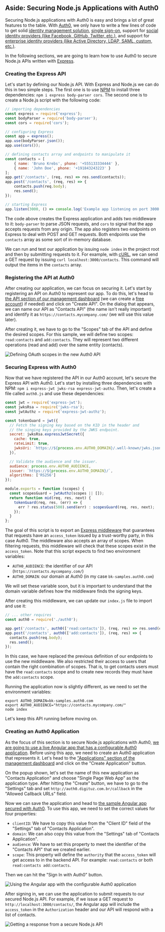 ## Aside: Securing Node.js Applications with Auth0

Securing Node.js applications with Auth0 is easy and brings a lot of great features to the table. With [Auth0](https://auth0.com/), we only have to write a few lines of code to get solid [identity management solution](https://auth0.com/user-management), [single sign-on](https://auth0.com/docs/sso/single-sign-on), support for [social identity providers (like Facebook, GitHub, Twitter, etc.)](https://auth0.com/docs/identityproviders), and support for [enterprise identity providers (like Active Directory, LDAP, SAML, custom, etc.)](https://auth0.com/enterprise).

In the following sections, we are going to learn how to use Auth0 to secure Node.js APIs written with [Express](https://expressjs.com/).

### Creating the Express API

Let's start by defining our Node.js API. With Express and Node.js we can do this in two simple steps. The first one is to use [NPM](https://www.npmjs.com/) to install three dependencies: `npm i express body-parser cors`. The second one is to create a Node.js script with the following code:

```javascript
// importing dependencies
const express = require('express');
const bodyParser = require('body-parser');
const cors = require('cors');

// configuring Express
const app = express();
app.use(bodyParser.json());
app.use(cors());

// defining contacts array and endpoints to manipulate it
const contacts = [
    { name: 'Bruno Krebs', phone: '+555133334444' },
    { name: 'John Doe', phone: '+191843243223' }
];
app.get('/contacts', (req, res) => res.send(contacts));
app.post('/contacts', (req, res) => {
    contacts.push(req.body);
    res.send();
});

// starting Express
app.listen(3000, () => console.log('Example app listening on port 3000!'));
```

The code above creates the Express application and adds two middleware to it: `body-parser` to parse JSON requests, and `cors` to signal that the app accepts requests from any origin. The app also registers two endpoints on Express to deal with POST and GET requests. Both endpoints use the `contacts` array as some sort of in-memory database.

We can run and test our application by issuing `node index` in the project root and then by submitting requests to it. For example, with [cURL](https://curl.haxx.se/), we can send a GET request by issuing `curl localhost:3000/contacts`. This command will output the items in the `contacts` array.

### Registering the API at Auth0

After creating our application, we can focus on securing it. Let's start by registering an API on Auth0 to represent our app. To do this, let's head to [the API section of our management dashboard](https://manage.auth0.com/#/apis) (we can create a [free account](https://auth0.com/signup)) if needed) and click on "Create API". On the dialog that appears, we can name our API as "Contacts API" (the name isn't really important) and identify it as `https://contacts.mycompany.com/` (we will use this value later).

After creating it, we have to go to the "Scopes" tab of the API and define the desired scopes. For this sample, we will define two scopes: `read:contacts` and `add:contacts`. They will represent two different operations (read and add) over the same entity (contacts).

![Defining OAuth scopes in the new Auth0 API](https://cdn.auth0.com/blog/spring-boot-aside/defining-oauth-scopes.png)

### Securing Express with Auth0

Now that we have registered the API in our Auth0 account, let's secure the Express API with Auth0. Let's start by installing three dependencies with NPM: `npm i express-jwt jwks-rsa express-jwt-authz`. Then, let's create a file called `auth0.js` and use these dependencies:

```javascript
const jwt = require('express-jwt');
const jwksRsa = require('jwks-rsa');
const jwtAuthz = require('express-jwt-authz');

const tokenGuard = jwt({
  // Fetch the signing key based on the KID in the header and
  // the singing keys provided by the JWKS endpoint.
  secret: jwksRsa.expressJwtSecret({
    cache: true,
    rateLimit: true,
    jwksUri: `https://${process.env.AUTH0_DOMAIN}/.well-known/jwks.json`
  }),

  // Validate the audience and the issuer.
  audience: process.env.AUTH0_AUDIENCE,
  issuer: `https://${process.env.AUTH0_DOMAIN}/`,
  algorithms: ['RS256']
});

module.exports = function (scopes) {
  const scopesGuard = jwtAuthz(scopes || []);
  return function mid(req, res, next) {
    tokenGuard(req, res, (err) => {
      err ? res.status(500).send(err) : scopesGuard(req, res, next);
    });
  }
};
```

The goal of this script is to export an [Express middleware](http://expressjs.com/en/guide/using-middleware.html) that guarantees that requests have an `access_token` issued by a trust-worthy party, in this case Auth0. The middleware also accepts an array of scopes. When filtering requests, this middleware will check that these scopes exist in the `access_token`. Note that this script expects to find two environment variables:

- `AUTH0_AUDIENCE`: the identifier of our API (`https://contacts.mycompany.com/`)
- `AUTH0_DOMAIN`: our domain at Auth0 (in my case `bk-samples.auth0.com`)

We will set these variable soon, but it is important to understand that the domain variable defines how the middleware finds the signing keys.

After creating this middleware, we can update our `index.js` file to import and use it:

```javascript
// ... other requires
const auth0 = require('./auth0');

app.get('/contacts', auth0(['read:contacts']), (req, res) => res.send(contacts));
app.post('/contacts', auth0(['add:contacts']), (req, res) => {
  contacts.push(req.body);
  res.send();
});
```

In this case, we have replaced the previous definition of our endpoints to use the new middleware. We also restricted their access to users that contain the right combination of scopes. That is, to get contacts users must have the `read:contacts` scope and to create new records they must have the `add:contacts` scope.

Running the application now is slightly different, as we need to set the environment variables:

```
export AUTH0_DOMAIN=bk-samples.auth0.com
export AUTH0_AUDIENCE="https://contacts.mycompany.com/"
node index
```

Let's keep this API running before moving on.

### Creating an Auth0 Application

As the focus of this section is to secure Node.js applications with Auth0, [we are going to use a live Angular app that has a configurable Auth0 application](http://auth0.digituz.com.br/?clientID=ssII6Fu1qfFI4emuNeXeadMv8iTQn1hJ&domain=bk-samples.auth0.com&audience=https:%2F%2Fcontacts.mycompany.com%2F&scope=read:contacts). Before using this app, we need to create an Auth0 application that represents it. Let's head to the ["Applications" section of the management dashboard](https://manage.auth0.com/#/applications) and click on the "Create Application" button.

On the popup shown, let's set the name of this new application as "Contacts Application" and choose "Single Page Web App" as the application type. After hitting the "Create" button, we have to go to the "Settings" tab and set `http://auth0.digituz.com.br/callback` in the "Allowed Callback URLs" field.

Now we can save the application and head to [the sample Angular app secured with Auth0](http://auth0.digituz.com.br/?clientID=ssII6Fu1qfFI4emuNeXeadMv8iTQn1hJ&domain=bk-samples.auth0.com&audience=https:%2F%2Fcontacts.mycompany.com%2F&scope=read:contacts). To use this app, we need to set the correct values for four properties:

- `clientID`: We have to copy this value from the "Client ID" field of the "Settings" tab of "Contacts Application".
- `domain`: We can also copy this value from the "Settings" tab of "Contacts Application".
- `audience`: We have to set this property to meet the identifier of the "Contacts API" that we created earlier.
- `scope`: This property will define the `authority` that the `access_token` will get access to in the backend API. For example: `read:contacts` or both `read:contacts add:contacts`.

Then we can hit the "Sign In with Auth0" button.

![Using the Angular app with the configurable Auth0 application](https://cdn.auth0.com/blog/angular-generic-client/signing-in.png)

After signing in, we can use the application to submit requests to our secured Node.js API. For example, if we issue a GET request to `http://localhost:3000/contacts/`, the Angular app will include the `access_token` in the `Authorization` header and our API will respond with a list of contacts.

![Getting a response from a secure Node.js API](https://cdn.auth0.com/blog/node-aside/client-app-issuing-request.png)

